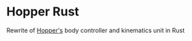 # Hopper Rust

Rewrite of [Hopper's](https://github.com/dmweis/Hopper_ROS) body controller and kinematics unit in Rust
